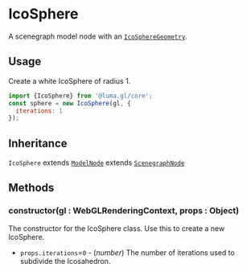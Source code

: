 # IcoSphere

A scenegraph model node with an [`IcoSphereGeometry`](/docs/api-reference/core/geometries/cube-geometry).

## Usage

Create a white IcoSphere of radius 1.

```js
import {IcoSphere} from '@luma.gl/core';
const sphere = new IcoSphere(gl, {
  iterations: 1
});
```

## Inheritance

`IcoSphere` extends [`ModelNode`](/docs/api-reference/core/scenegraph/model-node.md) extends [`ScenegraphNode`](/docs/api-reference/core/scenegraph/scenegraph-node.md)

## Methods

### constructor(gl : WebGLRenderingContext, props : Object)

The constructor for the IcoSphere class. Use this to create a new IcoSphere.

* `props.iterations`=`0` - (*number*) The number of iterations used to subdivide the Icosahedron.
